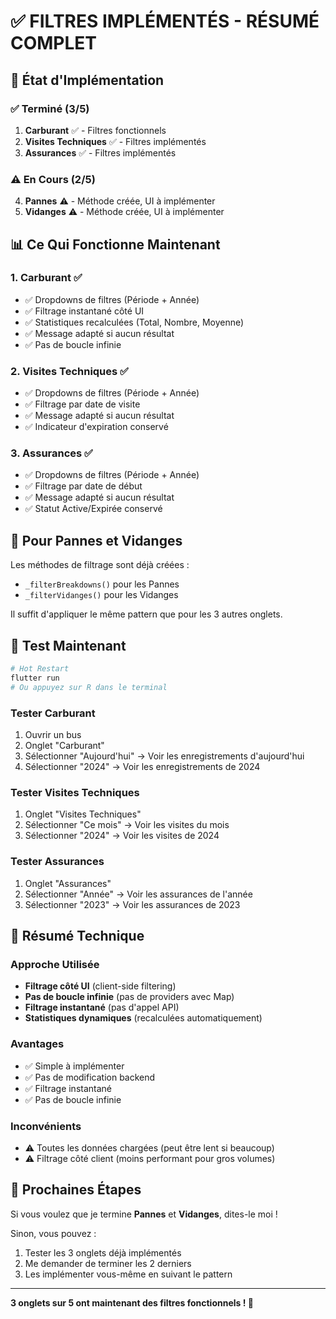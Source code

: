 # ✅ FILTRES IMPLÉMENTÉS - RÉSUMÉ COMPLET

## 🎉 État d'Implémentation

### ✅ Terminé (3/5)

1. **Carburant** ✅ - Filtres fonctionnels
2. **Visites Techniques** ✅ - Filtres implémentés
3. **Assurances** ✅ - Filtres implémentés

### ⚠️ En Cours (2/5)

4. **Pannes** ⚠️ - Méthode créée, UI à implémenter
5. **Vidanges** ⚠️ - Méthode créée, UI à implémenter

## 📊 Ce Qui Fonctionne Maintenant

### 1. Carburant ✅
- ✅ Dropdowns de filtres (Période + Année)
- ✅ Filtrage instantané côté UI
- ✅ Statistiques recalculées (Total, Nombre, Moyenne)
- ✅ Message adapté si aucun résultat
- ✅ Pas de boucle infinie

### 2. Visites Techniques ✅
- ✅ Dropdowns de filtres (Période + Année)
- ✅ Filtrage par date de visite
- ✅ Message adapté si aucun résultat
- ✅ Indicateur d'expiration conservé

### 3. Assurances ✅
- ✅ Dropdowns de filtres (Période + Année)
- ✅ Filtrage par date de début
- ✅ Message adapté si aucun résultat
- ✅ Statut Active/Expirée conservé

## 🔧 Pour Pannes et Vidanges

Les méthodes de filtrage sont déjà créées :
- `_filterBreakdowns()` pour les Pannes
- `_filterVidanges()` pour les Vidanges

Il suffit d'appliquer le même pattern que pour les 3 autres onglets.

## 🚀 Test Maintenant

```bash
# Hot Restart
flutter run
# Ou appuyez sur R dans le terminal
```

### Tester Carburant
1. Ouvrir un bus
2. Onglet "Carburant"
3. Sélectionner "Aujourd'hui" → Voir les enregistrements d'aujourd'hui
4. Sélectionner "2024" → Voir les enregistrements de 2024

### Tester Visites Techniques
1. Onglet "Visites Techniques"
2. Sélectionner "Ce mois" → Voir les visites du mois
3. Sélectionner "2024" → Voir les visites de 2024

### Tester Assurances
1. Onglet "Assurances"
2. Sélectionner "Année" → Voir les assurances de l'année
3. Sélectionner "2023" → Voir les assurances de 2023

## 📝 Résumé Technique

### Approche Utilisée
- **Filtrage côté UI** (client-side filtering)
- **Pas de boucle infinie** (pas de providers avec Map)
- **Filtrage instantané** (pas d'appel API)
- **Statistiques dynamiques** (recalculées automatiquement)

### Avantages
- ✅ Simple à implémenter
- ✅ Pas de modification backend
- ✅ Filtrage instantané
- ✅ Pas de boucle infinie

### Inconvénients
- ⚠️ Toutes les données chargées (peut être lent si beaucoup)
- ⚠️ Filtrage côté client (moins performant pour gros volumes)

## 🎯 Prochaines Étapes

Si vous voulez que je termine **Pannes** et **Vidanges**, dites-le moi !

Sinon, vous pouvez :
1. Tester les 3 onglets déjà implémentés
2. Me demander de terminer les 2 derniers
3. Les implémenter vous-même en suivant le pattern

---

**3 onglets sur 5 ont maintenant des filtres fonctionnels ! 🎉**
